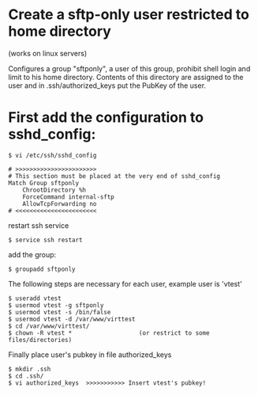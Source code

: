 # Create a sftp-only user restricted to home directory

(works on linux servers)

Configures a group "sftponly", a user of this group,
prohibit shell login and limit to his home directory.
Contents of this directory are assigned to the user
and in .ssh/authorized_keys put the PubKey of the user.

# First add the configuration to sshd_config:

    $ vi /etc/ssh/sshd_config

```
# >>>>>>>>>>>>>>>>>>>>>>>
# This section must be placed at the very end of sshd_config
Match Group sftponly
    ChrootDirectory %h
    ForceCommand internal-sftp
    AllowTcpForwarding no
# <<<<<<<<<<<<<<<<<<<<<<<
```

restart ssh service

    $ service ssh restart

add the group:

    $ groupadd sftponly

The following steps are necessary for each user, example user is 'vtest'
    
```
$ useradd vtest
$ usermod vtest -g sftponly
$ usermod vtest -s /bin/false
$ usermod vtest -d /var/www/virttest
$ cd /var/www/virttest/
$ chown -R vtest *                   (or restrict to some files/directories)
```
Finally place user's pubkey in file authorized_keys

```
$ mkdir .ssh
$ cd .ssh/
$ vi authorized_keys  >>>>>>>>>>> Insert vtest's pubkey!
```
